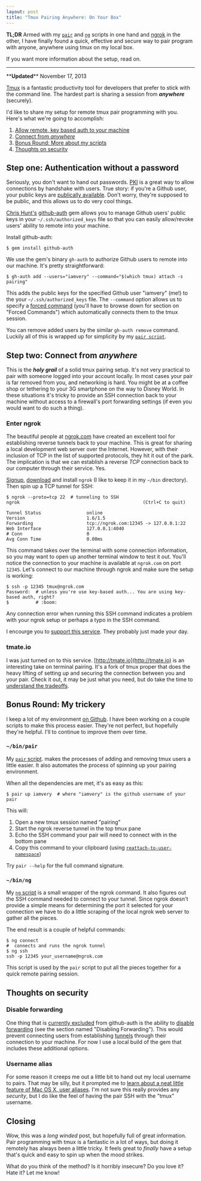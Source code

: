 ```yaml
---
layout: post
title: "Tmux Pairing Anywhere: On Your Box"
---
```


**TL;DR** Armed with my [`pair`](http://goo.gl/BrqApT) and
[`ng`](http://goo.gl/vlgsrz) scripts in one hand and [ngrok](https://ngrok.com)
in the other, I have finally found a quick, effective and secure way to pair
program with anyone, anywhere using tmux on my local box.

If you want more information about the setup, read on.

---

\*\***Updated**\*\* November 17, 2013

[Tmux](http://tmux.sourceforge.net) is a fantastic productivity tool for
developers that prefer to stick with the command line. The hardest part is
sharing a session from _**anywhere**_ (securely).

I'd like to share my setup for remote tmux pair programming with you.  Here's
what we're going to accomplish:

1. [Allow remote, key based auth to your machine](#step_one_authentication_without_a_password)
2. [Connect from _anywhere_](#step_two_connect_from_anywhere)
3. [Bonus Round: More about my scripts](#bonus_round_my_trickery)
4. [Thoughts on security](#thoughts_on_security)

## Step one: Authentication without a password

Seriously, you don't want to hand out passwords. [PKI](http://en.wikipedia.org/wiki/Public-key_infrastructure)
is a great way to allow connections by handshake with users. True story: if
you're a Github user, your public keys are [publically available](https://api.github.com/users/iamvery/keys).
Don't worry, they're supposed to be public, and this allows us to do very cool
things.

[Chris Hunt's](http://chrishunt.co/) [github-auth](https://github.com/chrishunt/github-auth)
gem allows you to manage Github users' public keys in your
`~/.ssh/authorized_keys` file so that you can easily allow/revoke users'
ability to remote into your machine.

Install github-auth:

    $ gem install github-auth

We use the gem's binary `gh-auth` to authorize Github users to remote into our
machine. It's pretty straightforward:

    $ gh-auth add --users="iamvery" --command="$(which tmux) attach -s pairing"

This adds the public keys for the specified Github user "iamvery" (me!) to the
your `~/.ssh/authorized_keys` file. The `--command` option allows us to specify
a [forced command](http://oreilly.com/catalog/sshtdg/chapter/ch08.html)
(you'll have to browse down for section on "Forced Commands") which
automatically connects them to the tmux session.

You can remove added users by the similar `gh-auth remove` command. Luckily
all of this is wrapped up for simplicity by my [`pair script`](#pair_script).

## Step two: Connect from _anywhere_

This is the _**holy grail**_ of a solid tmux pairing setup. It's not very
practical to pair with someone logged into your account locally. In most cases
your pair is far removed from you, and networking is hard. You might be at a
coffee shop or tethering to your 3G smartphone on the way to Disney World. In
these situations it's tricky to provide an SSH connection back to your machine
without access to a firewall's port forwarding settings (if even you would want
to do such a thing).

### Enter ngrok

The beautiful people at [ngrok.com](https://ngrok.com) have created an excellent
tool for establishing reverse tunnels back to your machine. This is great for
sharing a local development web server over the Internet. However, with their
inclusion of TCP in the list of supported protocols, they hit it out of the
park. The implication is that we can establish a reverse _TCP_ connection back
to our computer through their service. Yes.

[Signup](https://ngrok.com/signup), [download](https://ngrok.com/download) and
install `ngrok` (I like to keep it in my `~/bin` directory). Then spin up a TCP
tunnel for SSH:

    $ ngrok --proto=tcp 22  # tunneling to SSH
    ngrok                                              (Ctrl+C to quit)

    Tunnel Status                 online
    Version                       1.6/1.5
    Forwarding                    tcp://ngrok.com:12345 -> 127.0.0.1:22
    Web Interface                 127.0.0.1:4040
    # Conn                        0
    Avg Conn Time                 0.00ms

This command takes over the terminal with some connection information, so you
may want to open up another terminal window to test it out. You'll notice the
connection to your machine is available at `ngrok.com` on port `12345`. Let's
connect to our machine through ngrok and make sure the setup is working:

    $ ssh -p 12345 tmux@ngrok.com
    Password:  # unless you're use key-based auth... You are using key-based auth, right?
    $          # :boom:

Any connection error when running this SSH command indicates a problem with
your ngrok setup or perhaps a typo in the SSH command.

I encourge you to [support this service](https://ngrok.com/pay). They probably
just made your day.

### tmate.io

I was just turned on to this service. [http://tmate.io](http://tmate.io) is an
interesting take on terminal pairing.  It's a fork of tmux proper that does the
heavy lifting of setting up and securing the connection between you and your
pair. Check it out, it may be just what you need, but do take the time to
[understand the tradeoffs](https://github.com/nviennot/tmate/issues/21).

## Bonus Round: My trickery

I keep a lot of my environment [on Github](https://github.com/iamvery/dotfiles).
I have been working on a couple scripts to make this process easier.  They're
not perfect, but hopefully they're helpful. I'll to continue to improve them
over time.

<h3 id="pair_script"><code>~/bin/pair</code></h3>

My [`pair` script](http://goo.gl/BrqApT).  makes the processes of adding and
removing tmux users a little easier. It also automates the process of spinning
up your pairing environment.

When all the dependencies are met, it's as easy as this:

    $ pair up iamvery  # where "iamvery" is the github username of your pair

This will:

1. Open a new tmux session named "pairing"
2. Start the ngrok reverse tunnel in the top tmux pane
3. Echo the SSH command your pair will need to connect with in the bottom pane
4. Copy this command to your clipboard (using [`reattach-to-user-namespace`](https://github.com/ChrisJohnsen/tmux-MacOSX-pasteboard))

Try `pair --help` for the full command signature.

<h3 id="ng_script"><code>~/bin/ng</code></h3>

My [`ng` script](http://goo.gl/vlgsrz) is a small wrapper of the ngrok command.
It also figures out the SSH command needed to connect to your tunnel. Since
ngrok doesn't provide a simple means for determining the port it selected for
your connection we have to do a little scraping of the local ngrok web server
to gather all the pieces.

The end result is a couple of helpful commands:

    $ ng connect
    #  connects and runs the ngrok tunnel
    $ ng ssh
    ssh -p 12345 your_username@ngrok.com

This script is used by the `pair` script to put all the pieces together for a
quick remote pairing session.

## Thoughts on security

### Disable forwarding

One thing that is [currently excluded](https://github.com/chrishunt/github-auth/pull/25)
from github-auth is the ability to [disable forwarding](http://oreilly.com/catalog/sshtdg/chapter/ch08.html)
(see the section named "Disabling Forwarding"). This would prevent connecting
users from establishing [tunnels](http://en.wikipedia.org/wiki/Tunneling_protocol)
through their connection to your machine. For now I use a local build of the
gem that includes these additional options.

### Username alias

For some reason it creeps me out a little bit to hand out my local username to
pairs. That may be silly, but it prompted me to [learn about a neat little
feature of Mac OS X, user aliases](http://iamvery.com/2013/11/18/mac-os-x-username-aliases.html).
I'm not sure this really provides any _security_, but I do like the feel of
having the pair SSH with the "tmux" username.

## Closing

Wow, this was a _long winded_ post, but hopefully full of great information.
Pair programming with tmux is a fantastic in a lot of ways, but doing it remotely
has always been a little tricky. It feels great to _finally_ have a setup that's
quick and easy to spin up when the mood strikes.

What do you think of the method? Is it horribly insecure? Do you love it? Hate
it? Let me know!
